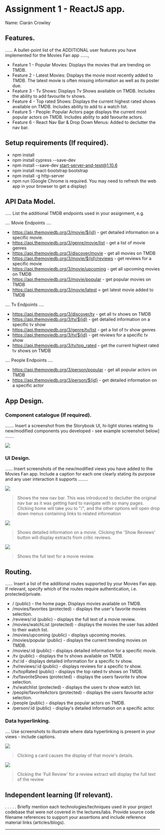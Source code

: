 # Assignment 1 - ReactJS app.

Name: Ciarán Crowley

## Features.

...... A bullet-point list of the ADDITIONAL user features you have implemented for the  Movies Fan app ......,
 
 + Feature 1 - Popular Movies:  Displays the movies that are trending on TMDB.
 + Feature 2 - Latest Movies:  Displays the movie most recently added to TMDB.  The latest movie is often missing information as well as its poster due.
 + Feature 3 - Tv Shows:  Displays Tv Shows available on TMDB.  Includes the ability to add favourite tv shows.
 + Feature 4 - Top rated Shows:  Displays the current highest rated shows available on TMDB.  Includes ability to add to a watch list.
 + Feature 5 - People:  Popular Actors page displays the current most popular actors on TMDB.  Includes ability to add favourite actors.
 + Feature 6 - React Nav Bar & Drop Down Menus: Added to declutter the nav bar.

## Setup requirements (If required).

+ npm install
+ npm install cypress --save-dev
+ npm install --save-dev start-server-and-test@1.10.6
+ npm install react-bootstrap bootstrap
+ npm install -g http-server
+ npm run (Google Chrome is required.  You may need to refresh the web app in your browser to get a display)

## API Data Model.

..... List the additional TMDB endpoints used in your assignment, e.g.

....  Movie Endpoints  ....
+ https://api.themoviedb.org/3/movie/${id} - get detailed information on a specific movie. 
+ https://api.themoviedb.org/3/genre/movie/list - get a list of movie genres
+ https://api.themoviedb.org/3/discover/movie - get all movies on TMDB
+ https://api.themoviedb.org/3/movie/${id}/reviews - get reviews for a specific movie
+ https://api.themoviedb.org/3/movie/upcoming - get all upcoming movies on TMDB
+ https://api.themoviedb.org/3/movie/popular - get popular movies on TMDB
+ https://api.themoviedb.org/3/movie/latest = get latest movie added to TMDB

....  Tv Endpoints  ....
+ https://api.themoviedb.org/3/discover/tv - get all tv shows on TMDB
+ https://api.themoviedb.org/3/tv/${id} - get detailed information on a specific tv show
+ https://api.themoviedb.org/3/genre/tv/list - get a list of tv show genres
+ https://api.themoviedb.org/3/tv/${id} - get reviews for a specific tv show
+ https://api.themoviedb.org/3/tv/top_rated - get the current highest rated tv shows on TMDB

....  People Endpoints  ....
+ https://api.themoviedb.org/3/person/popular - get all popular actors on TMDB
+ https://api.themoviedb.org/3/person/${id} - get detailed information on a specific actor

## App Design.

### Component catalogue (If required).

....... Insert a screenshot from the Storybook UI, hi-light stories relating to new/modified components you developed - see example screenshot below] .......

![][stories]

### UI Design.

...... Insert screenshots of the new/modified views you have added to the Movies Fan app. Include a caption for each one clearly stating its purpose and any user interaction it supports ........

![](newNavBar.png)
>Shows the new nav bar.  This was introduced to declutter the original nav bar as it was getting hard to navigate with so many pages.  Clicking home will take you to "/", and the other options will open drop down menus containing links to related information

<!-- ![][moviesMenu]
>Shows the Movies Menu Drop Down menu.  Clicking on any of the links inside will take you to the corresponding pages. -->

<!-- ![][tvMenu]
>Shows the TV Menu Drop Down menu.  Clicking on any of the links inside will take you to the corresponding pages. -->

<!-- ![][actorsMenu]
>Shows the Actors Menu Drop Down menu.  Clicking on any of the links inside will take you to the corresponding pages. -->

![][movieDetail]
>Shows detailed information on a movie.  Clicking the 'Show Reviews' button will display extracts from critic reviews.

<!-- ![][tvDetail]
>Shows detailed information on a tv show.  Clicking the 'Show Reviews' button will display extracts from critic reviews. -->

<!-- ![][personDetail]
>Shows detailed information on an actor.  Clicking the 'Return to Popular Actors" button will take you back to the Popular Actors Page. -->

![][review]
>Shows the full text for a movie review. 

## Routing.

...... Insert a list of the additional routes supported by your Movies Fan app. If relevant, specify which of the routes require authentication, i.e. protected/private.

+ / (public) - the home page.  Displays movies available on TMDB.
+ /movies/favorites (protected) - displays the user's favorite movies selection.
+ /reviews/:id (public) - displays the full text of a movie review.
+ /movies/watchList (protected) - displays the movies the user has added to their watch list.
+ /movies/upcoming (public) - displays upcoming movies.
+ /movies/popular (public) - displays the current trending movies on TMDB. 
+ /movies/:id (public) - displays detailed information for a specific movie.
+ /tv (public) - displays the tv shows available on TMDB.
+ /tv/:id - displays detailed information for a specific tv show.
+ /tv/reviews/:id (public) - displays reviews for a specific tv show.
+ /tv/topRated (public) - displays the top rated tv shows on TMDB.
+ /tv/favoriteShows (protected) - displays the users favorite tv show selection.
+ /tv/watchlist (protected) - displays the users tv show watch list.
+ /people/favoriteActors (protected) - displays the users favourite actor selection.
+ /people (public) - displays the popular actors on TMDB.
+ /person/:id (public) - display's detailed information on a specific actor.

### Data hyperlinking.

.... Use screenshots to illustrate where data hyperlinking is present in your views - include captions.

![][cardLink]
> Clicking a card causes the display of that movie's details.

![][reviewLink]
>Clicking the 'Full Review' for a review extract will display the full text of the review

## Independent learning (If relevant).

. . . . . Briefly mention each technologies/techniques used in your project codebase that were not covered in the lectures/labs. Provide source code filename references to support your assertions and include reference material links (articles/blogs).

---------------------------------

[model]: ./data.jpg
[movieDetail]: ./public/movieDetail.png
[review]: ./public/review.png
[reviewLink]: ./public/reviewLink.png
[cardLink]: ./public/cardLink.png
[stories]: ./public/storybook.png